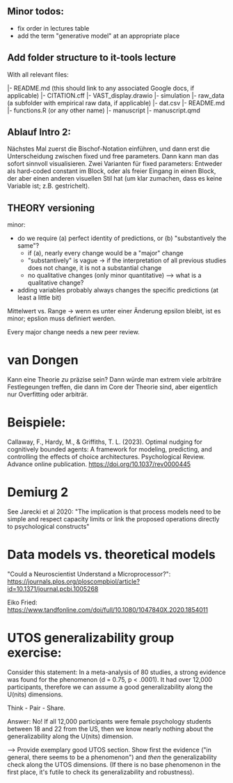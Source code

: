 ## Minor todos:

- fix order in lectures table
- add the term "generative model" at an appropriate place

## Add folder structure to it-tools lecture

With all relevant files:

|- README.md (this should link to any associated Google docs, if applicable)
|- CITATION.cff
|- VAST_display.drawio
|- simulation
     |- raw_data (a subfolder with empirical raw data, if applicable)
	      |- dat.csv
	 |- README.md
     |- functions.R (or any other name)
|- manuscript
     |- manuscript.qmd



## Ablauf Intro 2:

Nächstes Mal zuerst die Bischof-Notation einführen, und dann erst die Unterscheidung zwischen fixed und free parameters.
Dann kann man das sofort sinnvoll visualisieren.
Zwei Varianten für fixed parameters: Entweder als hard-coded constant im Block, oder als freier Eingang in einen Block, der aber einen anderen visuellen Stil hat (um klar zumachen, dass es keine Variable ist; z.B. gestrichelt).


## THEORY versioning
minor:
- do we require (a) perfect identity of predictions, or (b) "substantively the same"?
	- if (a), nearly every change would be a "major" change
	- "substantively" is vague -> if the interpretation of all previous studies does not change, it is not a substantial change
	- no qualitative changes (only minor quantitative) --> what is a qualitative change?
- adding variables probably always changes the specific predictions (at least a little bit)

Mittelwert vs. Range -> wenn es unter einer Änderung epsilon bleibt, ist es minor; epslion muss definiert werden.


Every major change needs a new peer review.

# van Dongen

Kann eine Theorie *zu* präzise sein? Dann würde man extrem viele arbiträre Festlegeungen treffen, die dann im Core der Theorie sind, aber eigentlich nur Overfitting oder arbiträr.


# Beispiele:

Callaway, F., Hardy, M., & Griffiths, T. L. (2023). Optimal nudging for cognitively bounded agents: A framework for modeling, predicting, and controlling the effects of choice architectures. Psychological Review. Advance online publication. https://doi.org/10.1037/rev0000445

# Demiurg 2

See Jarecki et al 2020:
"The implication is that process models need to be simple and respect capacity limits or link the proposed operations directly to psychological constructs"

# Data models vs. theoretical models

"Could a Neuroscientist Understand a Microprocessor?":
https://journals.plos.org/ploscompbiol/article?id=10.1371/journal.pcbi.1005268

Eiko Fried: https://www.tandfonline.com/doi/full/10.1080/1047840X.2020.1854011

# UTOS generalizability group exercise:

Consider this statement: In a meta-analysis of 80 studies, a strong evidence was found for the phenomenon (d = 0.75, p < .0001). It had over 12,000 participants, therefore we can assume a good generalizability along the U(nits) dimensions.

Think - Pair - Share.

Answer: No! If all 12,000 participants were female psychology students between 18 and 22 from the US, then we know nearly nothing about the generalizability along the U(nits) dimension.

--> Provide exemplary good UTOS section.
Show first the evidence ("in general, there seems to be a phenomenon") and *then* the generalizability check along the UTOS dimensions. (If there is no base phenomenon in the first place, it's futile to check its generalizability and robustness).

